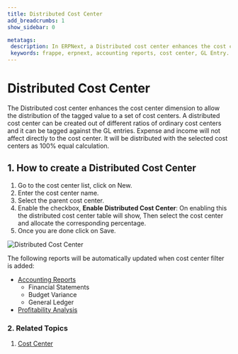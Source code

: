 ```yaml
---
title: Distributed Cost Center
add_breadcrumbs: 1
show_sidebar: 0

metatags:
 description: In ERPNext, a Distributed cost center enhances the cost center dimension to allow the distribution of the tagged value to a set of cost centers. A distributed cost center can be created out of different ratios of ordinary cost centers and it can be tagged against the GL entries.
 keywords: frappe, erpnext, accounting reports, cost center, GL Entry.
---
```


<!-- add-breadcrumbs -->
# Distributed Cost Center
 
The Distributed cost center enhances the cost center dimension to allow the distribution of the tagged value to a set of cost centers. A distributed cost center can be created out of different ratios of ordinary cost centers and it can be tagged against the GL entries. Expense and income will not affect directly to the cost center. It will be distributed with the selected cost centers as 100% equal calculation.

## 1. How to create a Distributed Cost Center
1. Go to the cost center list, click on New.
1. Enter the cost center name.
1. Select the parent cost center.
1. Enable the checkbox, **Enable Distributed Cost Center**: On enabling this the distributed cost center table will show, Then select the cost center and allocate the corresponding percentage.
1. Once you are done click on Save.

  <img class="screenshot" alt="Distributed Cost Center" src="{{docs_base_url}}/assets/img/accounts/distributed_cost_center.png">

The following reports will be automatically updated when cost center filter is added:

  * [Accounting Reports](/docs/user/manual/en/accounts/accounting-reports)
    * Financial Statements
    * Budget Variance
    * General Ledger
  * [Profitability Analysis](/docs/user/manual/en/accounts/articles/tracking-project-profitability-using-cost-center)

### 2. Related Topics
1. [Cost Center](/docs/user/manual/en/accounts/cost-center)
